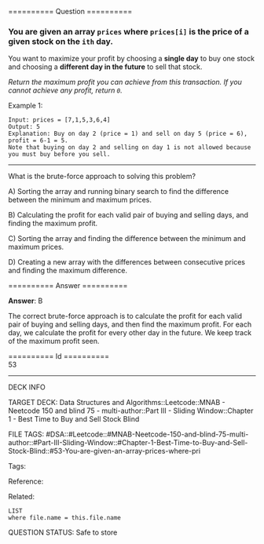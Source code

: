 ========== Question ==========  

### You are given an array `prices` where `prices[i]` is the price of a given stock on the `ith` day.

You want to maximize your profit by choosing a **single day** to buy one stock
and choosing a **different day in the future** to sell that stock.

_Return the maximum profit you can achieve from this transaction. If you cannot
achieve any profit, return `0`._

Example 1:

```
Input: prices = [7,1,5,3,6,4]
Output: 5
Explanation: Buy on day 2 (price = 1) and sell on day 5 (price = 6), profit = 6-1 = 5.
Note that buying on day 2 and selling on day 1 is not allowed because you must buy before you sell.
```

---

What is the brute-force approach to solving this problem?

A) Sorting the array and running binary search to find the difference between
the minimum and maximum prices.

B) Calculating the profit for each valid pair of buying and selling days, and
finding the maximum profit.

C) Sorting the array and finding the difference between the minimum and maximum
prices.

D) Creating a new array with the differences between consecutive prices and
finding the maximum difference.  

========== Answer ==========  

**Answer**: B

The correct brute-force approach is to calculate the profit for each valid pair
of buying and selling days, and then find the maximum profit. For each day, we
calculate the profit for every other day in the future. We keep track of the
maximum profit seen.

========== Id ==========  
53

---

DECK INFO

TARGET DECK: Data Structures and Algorithms::Leetcode::MNAB - Neetcode 150 and blind 75 - multi-author::Part III - Sliding Window::Chapter 1 - Best Time to Buy and Sell Stock Blind

FILE TAGS: #DSA::#Leetcode::#MNAB-Neetcode-150-and-blind-75-multi-author::#Part-III-Sliding-Window::#Chapter-1-Best-Time-to-Buy-and-Sell-Stock-Blind::#53-You-are-given-an-array-prices-where-pri

Tags:

Reference:

Related:

```dataview
LIST
where file.name = this.file.name
```
QUESTION STATUS: Safe to store
